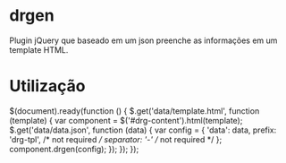 drgen
=====

Plugin jQuery que baseado em um json preenche as informações em um template HTML.

Utilização
==========

<script src="drgen.jquery.js"></script>

$(document).ready(function () {
    $.get('data/template.html', function (template) {
        var component = $('#drg-content').html(template);
        $.get('data/data.json', function (data) {
            var config = {
                'data': data,
                prefix: 'drg-tpl', /* not required */
                separator: '-' /* not required */
            };
            component.drgen(config);
        });
    });
});

